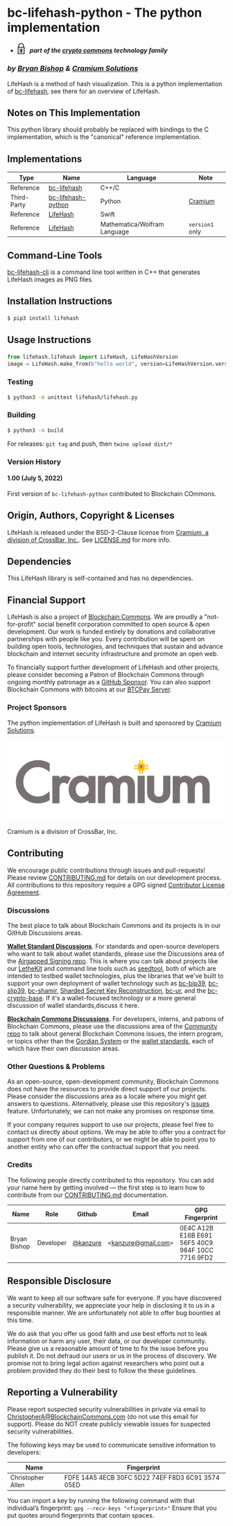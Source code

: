 # bc-lifehash-python - The python implementation

* <img src="images/crypto-commons-super-simple.png" width=16 valign="bottom">&nbsp;&nbsp; ***part of the [crypto commons](https://github.com/BlockchainCommons/crypto-commons/blob/master/README.md) technology family***

### _by [Bryan Bishop](https://github.com/kanzure) & [Cramium Solutions](https://cramiumsolutions.com/)_

LifeHash is a method of hash visualization. This is a python implementation of [bc-lifehash](https://github.com/BlockchainCommons/bc-lifehash), see there for an overview of LifeHash.

## Notes on This Implementation

This python library should probably be replaced with bindings to the C implementation, which is the "canonical" reference implementation.

## Implementations

| Type | Name | Language | Note |
|------|------|----------|------|
| Reference | [bc-lifehash](https://github.com/BlockchainCommons/bc-lifehash) | C++/C
| Third-Party | [bc-lifehash-python](https://github.com/BlockchainCommons/bc-lifehash-python) | Python | [Cramium](https://cramiumsolutions.com/)
| Reference | [LifeHash](https://github.com/BlockchainCommons/LifeHash) | Swift
| Reference | [LifeHash](https://github.com/BlockchainCommons/LifeHash) | Mathematica/Wolfram Language | `version1` only

## Command-Line Tools

[bc-lifehash-cli](https://github.com/BlockchainCommons/bc-lifehash-cli) is a command line tool written in C++ that generates LifeHash images as PNG files.


## Installation Instructions

```bash
$ pip3 install lifehash
```

## Usage Instructions

```python
from lifehash.lifehash import LifeHash, LifeHashVersion
image = LifeHash.make_from(b"hello world", version=LifeHashVersion.version2, module_size=1, has_alpha=True)
```

### Testing

```bash
$ python3 -m unittest lifehash/lifehash.py
```

### Building

```bash
$ python3 -m build
```

For releases: `git tag` and push, then `twine upload dist/*`

### Version History

#### 1.00 (July 5, 2022)

First version of `bc-lifehash-python` contributed to Blockchain COmmons.

## Origin, Authors, Copyright & Licenses

LifeHash is released under the BSD-2-Clause license from [Cramium, a division of CrossBar, Inc.](https://cramiumsolutions.com). See [LICENSE.md](LICENSE.md) for more info.

## Dependencies

This LifeHash library is self-contained and has no dependencies.

## Financial Support

LifeHash is also a project of [Blockchain Commons](https://www.blockchaincommons.com/). We are proudly a "not-for-profit" social benefit corporation committed to open source & open development. Our work is funded entirely by donations and collaborative partnerships with people like you. Every contribution will be spent on building open tools, technologies, and techniques that sustain and advance blockchain and internet security infrastructure and promote an open web.

To financially support further development of LifeHash and other projects, please consider becoming a Patron of Blockchain Commons through ongoing monthly patronage as a [GitHub Sponsor](https://github.com/sponsors/BlockchainCommons). You can also support Blockchain Commons with bitcoins at our [BTCPay Server](https://btcpay.blockchaincommons.com/).

### Project Sponsors

The python implementation of LifeHash is built and sponsored by [Cramium Solutions](https://cramiumsolutions.com/).

![](/images/logo-cramium.jpg)

Cramium is a division of CrossBar, Inc.

## Contributing

We encourage public contributions through issues and pull-requests! Please review [CONTRIBUTING.md](./CONTRIBUTING.md) for details on our development process. All contributions to this repository require a GPG signed [Contributor License Agreement](./CLA.md).

### Discussions

The best place to talk about Blockchain Commons and its projects is in our GitHub Discussions areas.

[**Wallet Standard Discussions**](https://github.com/BlockchainCommons/AirgappedSigning/discussions). For standards and open-source developers who want to talk about wallet standards, please use the Discussions area of the [Airgapped Signing repo](https://github.com/BlockchainCommons/AirgappedSigning). This is where you can talk about projects like our [LetheKit](https://github.com/BlockchainCommons/bc-lethekit) and command line tools such as [seedtool](https://github.com/BlockchainCommons/bc-seedtool-cli), both of which are intended to testbed wallet technologies, plus the libraries that we've built to support your own deployment of wallet technology such as [bc-bip39](https://github.com/BlockchainCommons/bc-bip39), [bc-slip39](https://github.com/BlockchainCommons/bc-slip39), [bc-shamir](https://github.com/BlockchainCommons/bc-shamir), [Sharded Secret Key Reconstruction](https://github.com/BlockchainCommons/bc-sskr), [bc-ur](https://github.com/BlockchainCommons/bc-ur), and the [bc-crypto-base](https://github.com/BlockchainCommons/bc-crypto-base). If it's a wallet-focused technology or a more general discussion of wallet standards,discuss it here.

[**Blockchain Commons Discussions**](https://github.com/BlockchainCommons/Community/discussions). For developers, interns, and patrons of Blockchain Commons, please use the discussions area of the [Community repo](https://github.com/BlockchainCommons/Community) to talk about general Blockchain Commons issues, the intern program, or topics other than the [Gordian System](https://github.com/BlockchainCommons/Gordian/discussions) or the [wallet standards](https://github.com/BlockchainCommons/AirgappedSigning/discussions), each of which have their own discussion areas.

### Other Questions & Problems

As an open-source, open-development community, Blockchain Commons does not have the resources to provide direct support of our projects. Please consider the discussions area as a locale where you might get answers to questions. Alternatively, please use this repository's [issues](./issues) feature. Unfortunately, we can not make any promises on response time.

If your company requires support to use our projects, please feel free to contact us directly about options. We may be able to offer you a contract for support from one of our contributors, or we might be able to point you to another entity who can offer the contractual support that you need.

### Credits

The following people directly contributed to this repository. You can add your name here by getting involved — the first step is to learn how to contribute from our [CONTRIBUTING.md](./CONTRIBUTING.md) documentation.

| Name | Role | Github | Email | GPG Fingerprint |
|---|---|---|---|---|
| Bryan Bishop | Developer | [@kanzure](https://github.com/kanzure) | \<kanzure@gmail.com\> | 0E4C A12B E16B E691 56F5 40C9 984F 10CC 7716 9FD2 |

## Responsible Disclosure

We want to keep all our software safe for everyone. If you have discovered a security vulnerability, we appreciate your help in disclosing it to us in a responsible manner. We are unfortunately not able to offer bug bounties at this time.

We do ask that you offer us good faith and use best efforts not to leak information or harm any user, their data, or our developer community. Please give us a reasonable amount of time to fix the issue before you publish it. Do not defraud our users or us in the process of discovery. We promise not to bring legal action against researchers who point out a problem provided they do their best to follow the these guidelines.

## Reporting a Vulnerability

Please report suspected security vulnerabilities in private via email to ChristopherA@BlockchainCommons.com (do not use this email for support). Please do NOT create publicly viewable issues for suspected security vulnerabilities.

The following keys may be used to communicate sensitive information to developers:

| Name              | Fingerprint                                        |
| ----------------- | -------------------------------------------------- |
| Christopher Allen | FDFE 14A5 4ECB 30FC 5D22  74EF F8D3 6C91 3574 05ED |

You can import a key by running the following command with that individual’s fingerprint: `gpg --recv-keys "<fingerprint>"` Ensure that you put quotes around fingerprints that contain spaces.

